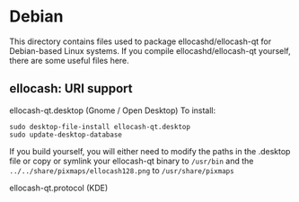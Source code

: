 
Debian
====================
This directory contains files used to package ellocashd/ellocash-qt
for Debian-based Linux systems. If you compile ellocashd/ellocash-qt yourself, there are some useful files here.

## ellocash: URI support ##


ellocash-qt.desktop  (Gnome / Open Desktop)
To install:

	sudo desktop-file-install ellocash-qt.desktop
	sudo update-desktop-database

If you build yourself, you will either need to modify the paths in
the .desktop file or copy or symlink your ellocash-qt binary to `/usr/bin`
and the `../../share/pixmaps/ellocash128.png` to `/usr/share/pixmaps`

ellocash-qt.protocol (KDE)

